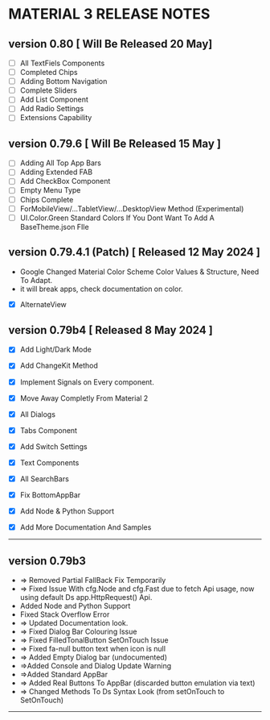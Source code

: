 # MATERIAL 3 RELEASE NOTES

## version 0.80 [ Will Be Released 20 May]
- [ ]  All TextFiels Components
- [ ]  Completed Chips
- [ ]  Adding Bottom Navigation
- [ ]  Complete Sliders
- [ ]  Add List Component
- [ ]  Add Radio Settings
- [ ]  Extensions Capability

## version 0.79.6 [ Will Be Released 15 May ]

- [ ]  Adding All Top App Bars
- [ ]  Adding Extended FAB
- [ ]  Add CheckBox Component
- [ ]  Empty Menu Type
- [ ]  Chips Complete
- [ ]  ForMobileView/...TabletView/...DesktopView Method (Experimental)
- [ ]  UI.Color.Green Standard Colors If You Dont Want To Add A BaseTheme.json FIle

## version 0.79.4.1 (Patch) [ Released 12 May 2024 ]
- Google Changed Material Color Scheme Color Values & Structure, Need To Adapt.
- it will break apps, check documentation on color.
- [x]  AlternateView

## version 0.79b4 [ Released 8 May 2024 ]

- [x]  Add Light/Dark Mode
- [x]  Add ChangeKit Method
- [x]  Implement Signals on Every component.
- [x]  Move Away Completly From Material 2
- [x]  All Dialogs
- [x]  Tabs Component

- [x]  Add Switch Settings
- [x]  Text Components
- [x]  All SearchBars

- [x]  Fix BottomAppBar
- [x]  Add Node & Python Support
- [x]  Add More Documentation And Samples

---

## version 0.79b3

- => Removed Partial FallBack Fix Temporarily
- => Fixed Issue With cfg.Node and cfg.Fast due to fetch Api usage, now using
default Ds app.HttpRequest() Api.
- Added Node and Python Support
- Fixed Stack Overflow Error
- => Updated Documentation look.
- => Fixed Dialog Bar Colouring Issue
- => Fixed FilledTonalButton SetOnTouch Issue
- => Fixed fa-null button text when icon is null
- => Added Empty Dialog bar (undocumented)
- =>Added Console and Dialog Update Warning
- =>Added Standard AppBar
- => Added Real Buttons To AppBar (discarded button emulation via text)
- => Changed Methods To Ds Syntax Look (from setOnTouch to SetOnTouch)

---
